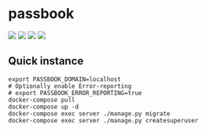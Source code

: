 # passbook

![](https://img.shields.io/github/workflow/status/beryju/passbook/passbook-ci?style=flat-square)
![](https://img.shields.io/docker/pulls/beryju/passbook.svg?style=flat-square)
![](https://img.shields.io/docker/v/beryju/passbook?sort=semver&style=flat-square)
![](https://img.shields.io/codecov/c/gh/beryju/passbook?style=flat-square)

## Quick instance

```
export PASSBOOK_DOMAIN=localhost
# Optionally enable Error-reporting
# export PASSBOOK_ERROR_REPORTING=true
docker-compose pull
docker-compose up -d
docker-compose exec server ./manage.py migrate
docker-compose exec server ./manage.py createsuperuser
```
